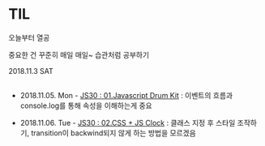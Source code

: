 # TIL

오늘부터 열공

중요한 건 꾸준히 매일 매일~ 습관처럼 공부하기

2018.11.3 SAT

## 

* 2018.11.05. Mon - [JS30 : 01.Javascript Drum Kit](JS30/01%20-%20JavaScript%20Drum%20Kit/index-START.html) : 이벤트의 흐름과 console.log를 통해 속성을 이해하는게 중요

* 2018.11.06. Tue - [JS30 : 02.CSS + JS Clock](JS30/02%20-%20JS%20and%20CSS%20Clock/index-START.html) : 클래스 지정 후 스타일 조작하기, transition이 backwind되지 않게 하는 방법을 모르겠음